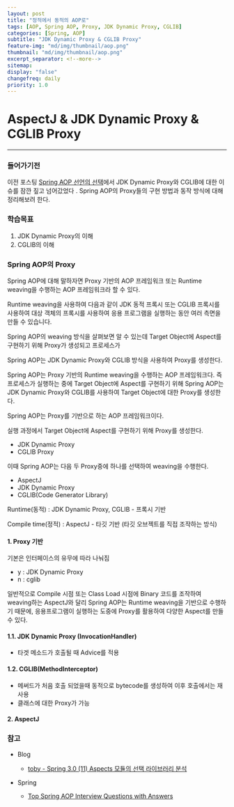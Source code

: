 ```yaml
---
layout: post
title: "정적에서 동적의 AOP로"
tags: [AOP, Spring AOP, Proxy, JDK Dynamic Proxy, CGLIB]
categories: [Spring, AOP]
subtitle: "JDK Dynamic Proxy & CGLIB Proxy"
feature-img: "md/img/thumbnail/aop.png"
thumbnail: "md/img/thumbnail/aop.png"
excerpt_separator: <!--more-->
sitemap:
display: "false"
changefreq: daily
priority: 1.0
---
```


<!--more-->

# AspectJ & JDK Dynamic Proxy & CGLIB Proxy

---

### 들어가기전

이전 포스팅 [Spring AOP 선언의 선택](https://gmun.github.io/spring/aop/2019/03/01/spring-aop-choosing.html)에서 JDK Dynamic Proxy와 CGLIB에 대한 이슈를 잠깐 짚고 넘어갔었다 . Spring AOP의 Proxy들의 구현 방법과 동작 방식에 대해 정리해보려 한다.

### 학습목표

1. JDK Dynamic Proxy의 이해
2. CGLIB의 이해

### Spring AOP의 Proxy


 Spring AOP에 대해 말하자면 Proxy 기반의 AOP 프레임워크 또는 Runtime weaving을 수행하는 AOP 프레임워크라 할 수 있다.

Runtime weaving을 사용하여 다음과 같이 JDK 동적 프록시 또는 CGLIB 프록시를 사용하여 대상 객체의 프록시를 사용하여 응용 프로그램을 실행하는 동안 여러 측면을 만들 수 있습니다.

Spring AOP의 weaving 방식을 살펴보면 알 수 있는데 Target Object에 Aspect를 구현하기 위해 Proxy가 생성되고 프로세스가

Spring AOP는 JDK Dynamic Proxy와 CGLIB 방식을 사용하여  Proxy를 생성한다.


 Spring AOP는 Proxy 기반의 Runtime weaving을 수행하는 AOP 프레임워크다. 즉 프로세스가 실행하는 중에 Target Object에 Aspect를 구현하기 위해 Spring AOP는 JDK Dynamic Proxy와 CGLIB를 사용하여 Target Object에 대한 Proxy를 생성한다.


Spring AOP는 Proxy를 기반으로 하는 AOP 프레임워크이다.

실행 과정에서 Target Object에 Aspect를 구현하기 위해 Proxy를 생성한다.

- JDK Dynamic Proxy
- CGLIB Proxy


이때 Spring AOP는 다음 두 Proxy중에 하나를 선택하여 weaving을 수행한다.

- AspectJ
- JDK Dynamic Proxy
- CGLIB(Code Generator Library)


Runtime(동적) : JDK Dynamic Proxy, CGLIB - 프록시 기반

Compile time(정적) : AspectJ    - 타깃 기반 (타깃 오브젝트를 직접 조작하는 방식)

#### 1. Proxy 기반

기본은 인터페이스의 유무에 따라 나눠짐

- y : JDK Dynamic Proxy
- n : cglib


일반적으로 Compile 시점 또는 Class Load 시점에 Binary 코드를 조작하여 weaving하는 AspectJ와 달리 Spring AOP는 Runtime weaving을 기반으로 수행하기 때문에,  응용프로그램이 실행하는 도중에 Proxy를 활용하여 다양한 Aspect를 만들수 있다.


#### 1.1. JDK Dynamic Proxy (InvocationHandler)

- 타겟 메소드가 호출될 때 Advice를 적용

#### 1.2. CGLIB(MethodInterceptor)

- 메써드가 처음 호출 되었을때 동적으로 bytecode를 생성하여 이후 호출에서는 재사용
- 클래스에 대한 Proxy가 가능

#### 2. AspectJ


### 참고


- Blog
  - [toby - Spring 3.0 (11) Aspects 모듈의 선택 라이브러리 분석](http://toby.epril.com/?p=620)

- Spring
  - [Top Spring AOP Interview Questions with Answers](https://howtodoinjava.com/interview-questions/top-spring-aop-interview-questions-with-answers/)
